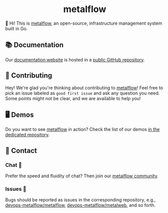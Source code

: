 <h1 align="center">metalflow</h1>



👋  Hi! This is [metalflow](https://github.com/devops-metalflow), an open-source, infrastructure management system built in Go.



## 📚 Documentation 

Our [documentation website](https://devops-metalflow.github.io) is hosted in a [public GitHub repository](https://github.com/devops-metalflow/devops-metalflow.github.io).



## 🤝 Contributing 

Hey! We're glad you're thinking about contributing to [metalflow](https://github.com/devops-metalflow)! Feel free to pick an issue labeled as `good first issue` and  ask any question you need. Some points might not be clear, and we are available to help you!



## 🖥 Demos 

Do you want to see [metalflow](https://github.com/devops-metalflow) in action? Check the list of our demos [in the dedicated repository](https://github.com/devops-metalflow/demo). 




## 💌 Contact

### Chat 💬

Prefer the speed and fluidity of chat? Then join our [metalflow community](https://gitter.im/craftslab/devops-metalflow).

### Issues 🔩

Bugs should be reported as issues in the corresponding repository, e.g., [devops-metalflow/metalflow](https://github.com/devops-metalflow/metalflow/issues), [devops-metalflow/metalweb](https://github.com/devops-metalflow/metalweb/issues), and so forth.
